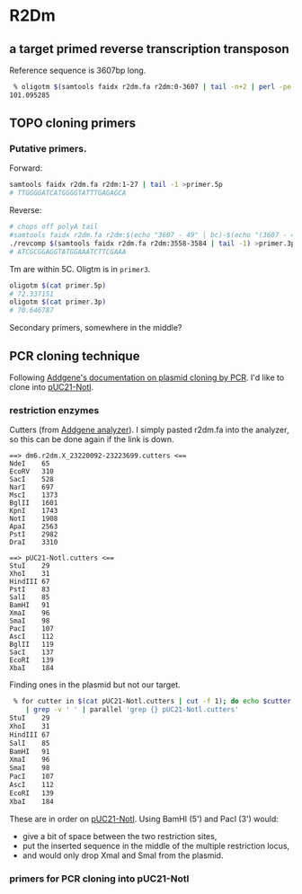 # R2Dm

## a target primed reverse transcription transposon

Reference sequence is 3607bp long.

```sh
 % oligotm $(samtools faidx r2dm.fa r2dm:0-3607 | tail -n+2 | perl -pe 's/\n//')                                                                                                                 ~/r2dm (master) oog
101.095285
```

## TOPO cloning primers

### Putative primers.

Forward: 

```sh
samtools faidx r2dm.fa r2dm:1-27 | tail -1 >primer.5p
# TTGGGGATCATGGGGTATTTGAGAGCA
```

Reverse:

```sh
# chops off polyA tail
#samtools faidx r2dm.fa r2dm:$(echo "3607 - 49" | bc)-$(echo "(3607 - 49) + 26" | bc)
./revcomp $(samtools faidx r2dm.fa r2dm:3558-3584 | tail -1) >primer.3p
# ATCGCGGAGGTATGGAAATCTTCGAAA
```

Tm are within 5C. Oligtm is in `primer3`.

```sh
oligotm $(cat primer.5p)
# 72.337151
oligotm $(cat primer.3p)
# 70.646787
```

Secondary primers, somewhere in the middle?

## PCR cloning technique

Following [Addgene's documentation on plasmid cloning by PCR](http://www.addgene.org/plasmid-protocols/pcr-cloning/). I'd like to clone into [pUC21-Notl](http://www.addgene.org/51659/).

### restriction enzymes

Cutters (from [Addgene analyzer](http://www.addgene.org/tools/analyze/0bfaeda1a36d2cdf330810bfdc8219ea1fc94172/default/)).
I simply pasted r2dm.fa into the analyzer, so this can be done again if the
link is down.

```text
==> dm6.r2dm.X_23220092-23223699.cutters <==
NdeI    65
EcoRV   310
SacI    528
NarI    697
MscI    1373
BglII   1601
KpnI    1743
NotI    1908
ApaI    2563
PstI    2982
DraI    3310

==> pUC21-Notl.cutters <==
StuI    29
XhoI    31
HindIII 67
PstI    83
SalI    85
BamHI   91
XmaI    96
SmaI    98
PacI    107
AscI    112
BglII   119
SacI    137
EcoRI   139
XbaI    184
```

Finding ones in the plasmid but not our target.

```sh
 % for cutter in $(cat pUC21-Notl.cutters | cut -f 1); do echo $cutter $(grep $cutter dm6.r2dm.X_23220092-23223699.cutters); done \
    | grep -v ' ' | parallel 'grep {} pUC21-Notl.cutters'
StuI    29
XhoI    31
HindIII 67
SalI    85
BamHI   91
XmaI    96
SmaI    98
PacI    107
AscI    112
EcoRI   139
XbaI    184
```

These are in order on [pUC21-NotI](http://www.addgene.org/51659/). Using BamHI
(5') and PacI (3') would:

* give a bit of space between the two restriction sites,
* put the inserted sequence in the middle of the multiple restriction locus,
* and would only drop XmaI and SmaI from the plasmid.

### primers for PCR cloning into pUC21-Notl
